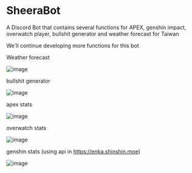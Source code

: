 # SheeraBot
A Discord Bot that contains several functions for APEX, genshin impact, overwatch player, bullshit generator and weather forecast for Taiwan

We'll continue developing more functions for this bot

Weather forecast


![image](https://user-images.githubusercontent.com/97100803/175983363-b936d237-7396-48ab-bc35-b3f1af10424a.png)

bullshit generator

![image](https://user-images.githubusercontent.com/97100803/175983806-c7d58eeb-2f20-4df3-8d9f-ff945b926cde.png)


apex stats

![image](https://user-images.githubusercontent.com/97100803/175983981-dd02e530-517e-4fbc-a124-92eb171c3676.png)


overwatch stats

![image](https://user-images.githubusercontent.com/97100803/175984074-5dee574b-4042-4294-8f21-cfe527ad118b.png)


genshin stats (using api in https://enka.shinshin.moe) 

![image](https://user-images.githubusercontent.com/97100803/175984214-beafc74d-4c33-4779-98a3-899faff04b51.png)
